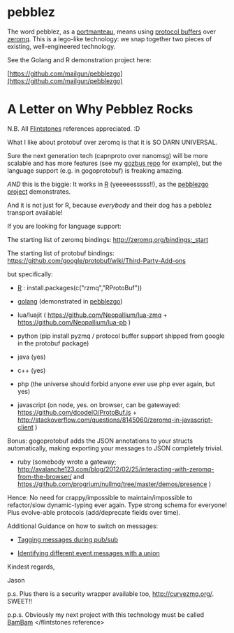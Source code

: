 pebblez
=======

The word pebblez, as a [portmanteau](http://en.wikipedia.org/wiki/Portmanteau), means using [protocol buffers](https://github.com/google/protobuf) over [zeromq](http://zeromq.org/). This is a lego-like technology: we snap together two pieces of existing, well-engineered technology.

See the Golang and R demonstration project here:

[https://github.com/mailgun/pebblezgo](https://github.com/mailgun/pebblezgo)

A Letter on Why Pebblez Rocks
=================

N.B. All [Flintstones](http://en.wikipedia.org/wiki/The_Flintstones) references appreciated. :D

What I like about protobuf over zeromq is that it is SO DARN UNIVERSAL.

Sure the next generation tech (capnproto over nanomsg) will be more scalable and has more features (see my [gozbus repo](https://github.com/glycerine/gozbus) for example), but the language support (e.g. in gogoprotobuf) is freaking amazing. 

*AND* this is the biggie: It works in [R](http://www.r-project.org/) (yeeeeesssss!!), as the [pebblezgo project](https://github.com/mailgun/pebblezgo) demonstrates.

And it is not just for R, because *everybody* and their dog has a pebblez transport available!

If you are looking for language support:

The starting list of zeromq bindings: http://zeromq.org/bindings:_start

The starting list of protobuf bindings: https://github.com/google/protobuf/wiki/Third-Party-Add-ons

but specifically:

* [R](http://www.r-project.org/) : install.packages(c("rzmq","RProtoBuf"))

* [golang](http://golang.org/) (demonstrated in [pebblezgo](https://github.com/mailgun/pebblezgo))

* lua/luajit ( https://github.com/Neopallium/lua-zmq  +  https://github.com/Neopallium/lua-pb )

* python (pip install pyzmq / protocol buffer support shipped from google in the protobuf package)

* java (yes)

* c++ (yes)

* php (the universe should forbid anyone ever use php ever again, but yes)

* javascript (on node, yes. on browser, can be gatewayed: https://github.com/dcodeIO/ProtoBuf.js + http://stackoverflow.com/questions/8145060/zeromq-in-javascript-client )

Bonus: gogoprotobuf adds the JSON annotations to your structs automatically, making exporting your messages to JSON completely trivial.

* ruby (somebody wrote a gateway; http://avalanche123.com/blog/2012/02/25/interacting-with-zeromq-from-the-browser/  and https://github.com/progrium/nullmq/tree/master/demos/presence )


Hence: No need for crappy/impossible to maintain/impossible to refactor/slow dynamic-typing ever again. Type strong schema for everyone!  Plus evolve-able protocols (add/deprecate fields over time).

Additional Guidance on how to switch on messages:

* [Tagging messages during pub/sub](http://www.dotkam.com/2011/09/09/zeromq-and-google-protocol-buffers/)

* [Identifying different event messages with a union](https://developers.google.com/protocol-buffers/docs/techniques#union)



Kindest regards,

Jason


p.s. Plus there is a security wrapper available too, http://curvezmq.org/. SWEET!!

p.p.s. Obviously my next project with this technology must be called [BamBam](https://github.com/glycerine/bambam) &lt;/flintstones reference&gt;
